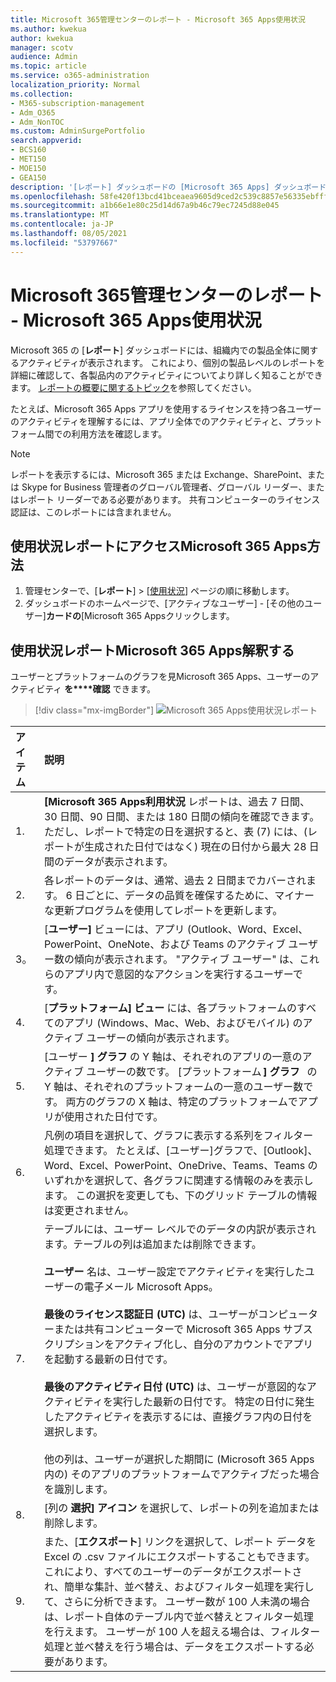 ```yaml
---
title: Microsoft 365管理センターのレポート - Microsoft 365 Apps使用状況
ms.author: kwekua
author: kwekua
manager: scotv
audience: Admin
ms.topic: article
ms.service: o365-administration
localization_priority: Normal
ms.collection:
- M365-subscription-management
- Adm_O365
- Adm_NonTOC
ms.custom: AdminSurgePortfolio
search.appverid:
- BCS160
- MET150
- MOE150
- GEA150
description: '[レポート] ダッシュボードの [Microsoft 365 Apps] ダッシュボードを使用して使用状況レポートMicrosoft 365を取得する方法についてMicrosoft 365 管理センター。'
ms.openlocfilehash: 58fe420f13bcd41bceaea9605d9ced2c539c8857e56335ebfff8fcef672fd222
ms.sourcegitcommit: a1b66e1e80c25d14d67a9b46c79ec7245d88e045
ms.translationtype: MT
ms.contentlocale: ja-JP
ms.lasthandoff: 08/05/2021
ms.locfileid: "53797667"
---
```

# <a name="microsoft-365-reports-in-the-admin-center---microsoft-365-apps-usage"></a>Microsoft 365管理センターのレポート - Microsoft 365 Apps使用状況

Microsoft 365 の [**レポート**] ダッシュボードには、組織内での製品全体に関するアクティビティが表示されます。 これにより、個別の製品レベルのレポートを詳細に確認して、各製品内のアクティビティについてより詳しく知ることができます。 [レポートの概要に関するトピック](activity-reports.md)を参照してください。

 たとえば、Microsoft 365 Apps アプリを使用するライセンスを持つ各ユーザーのアクティビティを理解するには、アプリ全体でのアクティビティと、プラットフォーム間での利用方法を確認します。


 > [!NOTE]
 > レポートを表示するには、Microsoft 365 または Exchange、SharePoint、または Skype for Business 管理者のグローバル管理者、グローバル リーダー、またはレポート リーダーである必要があります。 共有コンピューターのライセンス認証は、このレポートには含まれません。

## <a name="how-to-get-to-the-microsoft-365-apps-usage-report"></a>使用状況レポートにアクセスMicrosoft 365 Apps方法

1. 管理センターで、[**レポート**] \> [<a href="https://go.microsoft.com/fwlink/p/?linkid=2074756" target="_blank">使用状況</a>] ページの順に移動します。 
2. ダッシュボードのホームページで、[アクティブなユーザー] - [その他のユーザー]**カードの**[Microsoft 365 Appsクリックします。

## <a name="interpret-the-microsoft-365-apps-usage-report"></a>使用状況レポートMicrosoft 365 Apps解釈する

ユーザーとプラットフォームのグラフを見Microsoft 365 Apps、ユーザーのアクティビティ **を****確認** できます。

> [!div class="mx-imgBorder"]
> ![Microsoft 365 Apps使用状況レポート](../../media/0bcf67e6-a6e4-4109-a215-369f9f20ad84.png)

|アイテム|説明|
 |:-----|:-----|
 |1. <br/> |**[Microsoft 365 Apps利用状況** レポートは、過去 7 日間、30 日間、90 日間、または 180 日間の傾向を確認できます。 ただし、レポートで特定の日を選択すると、表 (7) には、(レポートが生成された日付ではなく) 現在の日付から最大 28 日間のデータが表示されます。 <br/> |
 |2. <br/> |各レポートのデータは、通常、過去 2 日間までカバーされます。 6 日ごとに、データの品質を確保するために、マイナーな更新プログラムを使用してレポートを更新します。 <br/> |
 |3。 <br/> |[**ユーザー]** ビューには、アプリ (Outlook、Word、Excel、PowerPoint、OneNote、および Teams のアクティブ ユーザー数の傾向が表示されます。 "アクティブ ユーザー" は、これらのアプリ内で意図的なアクションを実行するユーザーです。 <br/> |
 |4. <br/> |[**プラットフォーム] ビュー** には、各プラットフォームのすべてのアプリ (Windows、Mac、Web、およびモバイル) のアクティブ ユーザーの傾向が表示されます。 <br/> |
 |5.<br/>|[ユーザー **] グラフ** の Y 軸は、それぞれのアプリの一意のアクティブ ユーザーの数です。 [プラットフォーム **] グラフ**   の Y 軸は、それぞれのプラットフォームの一意のユーザー数です。 両方のグラフの X 軸は、特定のプラットフォームでアプリが使用された日付です。<br/>|
 6.<br/>|凡例の項目を選択して、グラフに表示する系列をフィルター処理できます。 たとえば、[ユーザー]グラフで、[Outlook]、Word、Excel、PowerPoint、OneDrive、Teams、Teams のいずれかを選択して、各グラフに関連する情報のみを表示します。 この選択を変更しても、下のグリッド テーブルの情報は変更されません。|
 |7.<br/>|テーブルには、ユーザー レベルでのデータの内訳が表示されます。テーブルの列は追加または削除できます。  <br/><br/>**ユーザー** 名は、ユーザー設定でアクティビティを実行したユーザーの電子メール Microsoft Apps。<br><br/>**最後のライセンス認証日 (UTC)** は、ユーザーがコンピューターまたは共有コンピューターで Microsoft 365 Apps サブスクリプションをアクティブ化し、自分のアカウントでアプリを起動する最新の日付です。 <br/><br/>**最後のアクティビティ日付 (UTC)** は、ユーザーが意図的なアクティビティを実行した最新の日付です。 特定の日付に発生したアクティビティを表示するには、直接グラフ内の日付を選択します。<br/><br/>他の列は、ユーザーが選択した期間に (Microsoft 365 Apps 内の) そのアプリのプラットフォームでアクティブだった場合を識別します。 |
 |8.<br/>|[列の **選択] アイコン** を選択して、レポートの列を追加または削除します。|
 |9.<br/>|また、[**エクスポート**] リンクを選択して、レポート データを Excel の .csv ファイルにエクスポートすることもできます。 これにより、すべてのユーザーのデータがエクスポートされ、簡単な集計、並べ替え、およびフィルター処理を実行して、さらに分析できます。 ユーザー数が 100 人未満の場合は、レポート自体のテーブル内で並べ替えとフィルター処理を行えます。 ユーザーが 100 人を超える場合は、フィルター処理と並べ替えを行う場合は、データをエクスポートする必要があります。|
